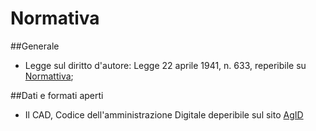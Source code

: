 # Normativa
##Generale
* Legge sul diritto d'autore: Legge 22 aprile 1941, n. 633, reperibile su [Normattiva](http://www.normattiva.it/uri-res/N2Ls?urn:nir:stato:legge:1941-04-22;633!vig=);

##Dati e formati aperti
* Il CAD, Codice dell'amministrazione Digitale deperibile sul sito [AgID](http://archivio.digitpa.gov.it/cad)
